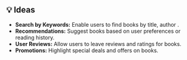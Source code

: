 ## 💡 Ideas

- **Search by Keywords:** Enable users to find books by title, author .
- **Recommendations:** Suggest books based on user preferences or reading history.
- **User Reviews:** Allow users to leave reviews and ratings for books.
- **Promotions:** Highlight special deals and offers on books.


